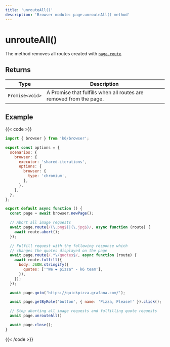 ```yaml
---
title: 'unrouteAll()'
description: 'Browser module: page.unrouteAll() method'
---
```


# unrouteAll()

The method removes all routes created with [`page.route`](https://grafana.com/docs/k6/<K6_VERSION>/javascript-api/k6-browser/page/route).

## Returns

| Type            | Description                                                  |
| --------------- | ------------------------------------------------------------ |
| `Promise<void>` | A Promise that fulfills when all routes are removed from the page. |

## Example

{{< code >}}

<!-- md-k6:skip -->

```javascript
import { browser } from 'k6/browser';

export const options = {
  scenarios: {
    browser: {
      executor: 'shared-iterations',
      options: {
        browser: {
          type: 'chromium',
        },
      },
    },
  },
};

export default async function () {
  const page = await browser.newPage();

  // Abort all image requests
  await page.route(/(\.png$)|(\.jpg$)/, async function (route) {
    await route.abort();
  });

  // Fulfill request with the following response which
  // changes the quotes displayed on the page
  await page.route(/.*\/quotes$/, async function (route) {
    await route.fulfill({
      body: JSON.stringify({
        quotes: ['"We ❤️ pizza" - k6 team'],
      }),
    });
  });

  await page.goto('https://quickpizza.grafana.com/');

  await page.getByRole('button', { name: 'Pizza, Please!' }).click();

  // Stop aborting all image requests and fulfilling quote requests
  await page.unrouteAll()

  await page.close();
}
```

{{< /code >}}

